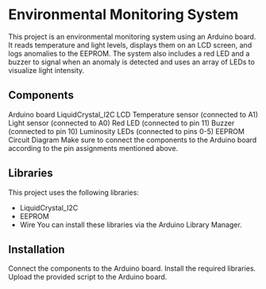 # Environmental Monitoring System
This project is an environmental monitoring system using an Arduino board. It reads temperature and light levels, displays them on an LCD screen, and logs anomalies to the EEPROM. The system also includes a red LED and a buzzer to signal when an anomaly is detected and uses an array of LEDs to visualize light intensity.

## Components
Arduino board
LiquidCrystal_I2C LCD
Temperature sensor (connected to A1)
Light sensor (connected to A0)
Red LED (connected to pin 11)
Buzzer (connected to pin 10)
Luminosity LEDs (connected to pins 0-5)
EEPROM
Circuit Diagram
Make sure to connect the components to the Arduino board according to the pin assignments mentioned above.

## Libraries
This project uses the following libraries:

- LiquidCrystal_I2C
- EEPROM
- Wire
You can install these libraries via the Arduino Library Manager.

## Installation
Connect the components to the Arduino board.
Install the required libraries.
Upload the provided script to the Arduino board.
